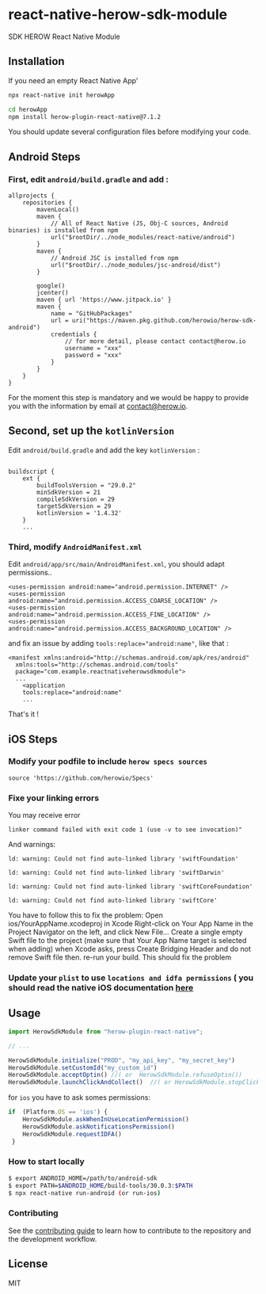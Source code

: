 # react-native-herow-sdk-module

SDK HEROW React Native Module

## Installation

If you need an empty React Native App'

```sh
npx react-native init herowApp
```

```sh
cd herowApp
npm install herow-plugin-react-native@7.1.2
```

You should update several configuration files before modifying your code.
## Android Steps
### First, edit `android/build.gradle` and add :

```
allprojects {
    repositories {
        mavenLocal()
        maven {
            // All of React Native (JS, Obj-C sources, Android binaries) is installed from npm
            url("$rootDir/../node_modules/react-native/android")
        }
        maven {
            // Android JSC is installed from npm
            url("$rootDir/../node_modules/jsc-android/dist")
        }

        google()
        jcenter()
        maven { url 'https://www.jitpack.io' }
        maven {
            name = "GitHubPackages"
            url = uri("https://maven.pkg.github.com/herowio/herow-sdk-android")
            credentials {
                // for more detail, please contact contact@herow.io
                username = "xxx"
                password = "xxx"
            }
        }
    }
}
```

For the moment this step is mandatory and we would be happy to provide you with the information by email at contact@herow.io.

## Second, set up the `kotlinVersion`

Edit `android/build.gradle` and add the key `kotlinVersion` :

```

buildscript {
    ext {
        buildToolsVersion = "29.0.2"
        minSdkVersion = 21
        compileSdkVersion = 29
        targetSdkVersion = 29
        kotlinVersion = '1.4.32'
    }
    ...
```

### Third, modify `AndroidManifest.xml`

Edit `android/app/src/main/AndroidManifest.xml`, you should adapt permissions..

```
<uses-permission android:name="android.permission.INTERNET" />
<uses-permission android:name="android.permission.ACCESS_COARSE_LOCATION" />
<uses-permission android:name="android.permission.ACCESS_FINE_LOCATION" />
<uses-permission android:name="android.permission.ACCESS_BACKGROUND_LOCATION" />
```

and fix an issue by adding `tools:replace="android:name"`, like that :

```
<manifest xmlns:android="http://schemas.android.com/apk/res/android"
  xmlns:tools="http://schemas.android.com/tools"
  package="com.example.reactnativeherowsdkmodule">
  ...
    <application
    tools:replace="android:name"
    ...
```

That's it !
## iOS Steps
### Modify your podfile to include `herow specs sources`
```
source 'https://github.com/herowio/Specs'
```

### Fixe your linking errors
You may receive error
```
linker command failed with exit code 1 (use -v to see invocation)"
```
And warnings:
```
ld: warning: Could not find auto-linked library 'swiftFoundation'

ld: warning: Could not find auto-linked library 'swiftDarwin'

ld: warning: Could not find auto-linked library 'swiftCoreFoundation'

ld: warning: Could not find auto-linked library 'swiftCore'
```
You have to follow this to fix the problem: 
Open ios/YourAppName.xcodeproj in Xcode
Right-click on Your App Name in the Project Navigator on the left, and click New File…
Create a single empty Swift file to the project (make sure that Your App Name target is selected when adding)
when Xcode asks, press Create Bridging Header and do not remove Swift file then. re-run your build.
This should fix the problem

### Update your `plist` to use `locations and idfa permissions` ( you should read the native iOS documentation [here](https://github.com/herowio/herow-sdk-ios)

## Usage
```js
import HerowSdkModule from "herow-plugin-react-native";

// ...

HerowSdkModule.initialize("PROD", "my_api_key", "my_secret_key")
HerowSdkModule.setCustomId("my_custom_id")
HerowSdkModule.acceptOptin() //( or  HerowSdkModule.refuseOptin())
HerowSdkModule.launchClickAndCollect()  //( or HerowSdkModule.stopClickAndCollect())

```

for `ios` you have to ask somes permissions: 
```js
if  (Platform.OS == 'ios') {
    HerowSdkModule.askWhenInUseLocationPermission()
    HerowSdkModule.askNotificationsPermission()
    HerowSdkModule.requestIDFA()
 }
 ```

### How to start locally

```sh
$ export ANDROID_HOME=/path/to/android-sdk
$ export PATH=$ANDROID_HOME/build-tools/30.0.3:$PATH
$ npx react-native run-android (or run-ios)
```

### Contributing

See the [contributing guide](CONTRIBUTING.md) to learn how to contribute to the repository and the development workflow.

## License

MIT
